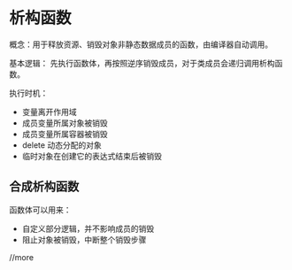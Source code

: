 # 析构函数
概念：用于释放资源、销毁对象非静态数据成员的函数，由编译器自动调用。

基本逻辑：
先执行函数体，再按照逆序销毁成员，对于类成员会递归调用析构函数。

执行时机：

- 变量离开作用域
- 成员变量所属对象被销毁
- 成员变量所属容器被销毁
- delete 动态分配的对象
- 临时对象在创建它的表达式结束后被销毁

## 合成析构函数
函数体可以用来：

- 自定义部分逻辑，并不影响成员的销毁
- 阻止对象被销毁，中断整个销毁步骤

//more
